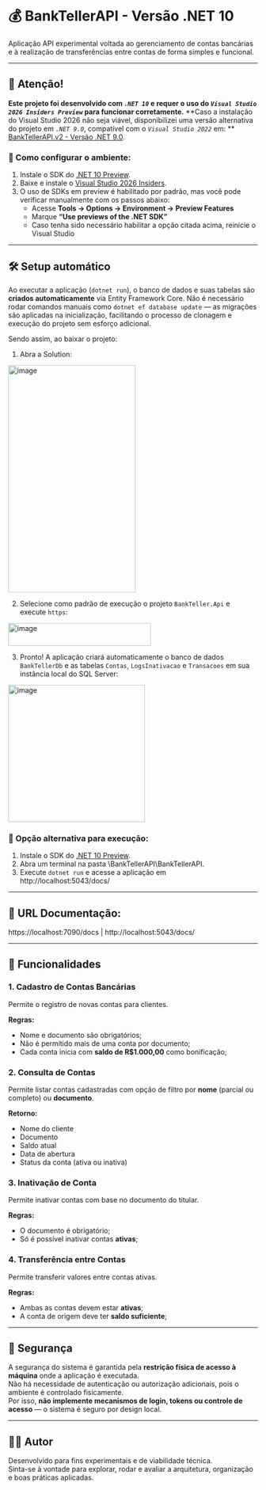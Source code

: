 # 💰 BankTellerAPI - Versão .NET 10

Aplicação API experimental voltada ao gerenciamento de contas bancárias e à realização de transferências entre contas de forma simples e funcional.

---

## 🚨 Atenção! 
**Este projeto foi desenvolvido com _`.NET 10`_ e requer o uso do _`Visual Studio 2026 Insiders Preview`_ para funcionar corretamente.**
**Caso a instalação do Visual Studio 2026 não seja viável, disponibilizei uma versão alternativa do projeto em _`.NET 9.0`_, compatível com o _`Visual Studio 2022`_ em: **
[BankTellerAPI.v2 - Versão .NET 9.0](https://github.com/brnpalma/BankTeller.v2).

### 🔧 Como configurar o ambiente:

1. Instale o SDK do [.NET 10 Preview](https://dotnet.microsoft.com/en-us/download/dotnet/10.0).
2. Baixe e instale o [Visual Studio 2026 Insiders](https://visualstudio.microsoft.com/vs/preview/).
3. O uso de SDKs em preview é habilitado por padrão, mas você pode verificar manualmente com os passos abaixo:
   - Acesse **Tools → Options → Environment → Preview Features**
   - Marque **“Use previews of the .NET SDK”**
   - Caso tenha sido necessário habilitar a opção citada acima, reinicie o Visual Studio

---

## 🛠️ Setup automático

Ao executar a aplicação (`dotnet run`), o banco de dados e suas tabelas são **criados automaticamente** via Entity Framework Core. Não é necessário rodar comandos manuais como `dotnet ef database update` — as migrações são aplicadas na inicialização, facilitando o processo de clonagem e execução do projeto sem esforço adicional.

Sendo assim, ao baixar o projeto:

1. Abra a Solution:
<img width="257" height="459" alt="image" src="https://github.com/user-attachments/assets/0c576e6c-d321-4433-b78c-5fbf65d2e4e6" />

2. Selecione como padrão de execução o projeto `BankTeller.Api` e execute `https`:
<img width="288" height="46" alt="image" src="https://github.com/user-attachments/assets/bc2517f2-488f-477d-ad4d-737fb611934f" />

3. Pronto! A aplicação criará automaticamente o banco de dados `BankTellerDb` e as tabelas `Contas`, `LogsInativacao` e `Transacoes` em sua instância local do SQL Server:
<img width="276" height="277" alt="image" src="https://github.com/user-attachments/assets/b306c6b9-485c-4468-9435-57d2b83c11eb" />

### 🔧 Opção alternativa para execução:

1. Instale o SDK do [.NET 10 Preview](https://dotnet.microsoft.com/en-us/download/dotnet/10.0).
2. Abra um terminal na pasta \BankTellerAPI\BankTellerAPI.
3. Execute `dotnet run` e acesse a aplicação em http://localhost:5043/docs/

---

## 📎 URL Documentação:
https://localhost:7090/docs | http://localhost:5043/docs/

---

## 🧩 Funcionalidades

### 1. Cadastro de Contas Bancárias
Permite o registro de novas contas para clientes.  

**Regras:**
- Nome e documento são obrigatórios;  
- Não é permitido mais de uma conta por documento;  
- Cada conta inicia com **saldo de R$1.000,00** como bonificação;  

### 2. Consulta de Contas
Permite listar contas cadastradas com opção de filtro por **nome** (parcial ou completo) ou **documento**.  

**Retorno:**
- Nome do cliente  
- Documento  
- Saldo atual  
- Data de abertura  
- Status da conta (ativa ou inativa)

### 3. Inativação de Conta
Permite inativar contas com base no documento do titular.  

**Regras:**
- O documento é obrigatório;  
- Só é possível inativar contas **ativas**;  

### 4. Transferência entre Contas
Permite transferir valores entre contas ativas.  

**Regras:**
- Ambas as contas devem estar **ativas**;  
- A conta de origem deve ter **saldo suficiente**;  

---

## 🔐 Segurança

A segurança do sistema é garantida pela **restrição física de acesso à máquina** onde a aplicação é executada.  
Não há necessidade de autenticação ou autorização adicionais, pois o ambiente é controlado fisicamente.  
Por isso, **não implemente mecanismos de login, tokens ou controle de acesso** — o sistema é seguro por design local.

---

## 👨‍💻 Autor

Desenvolvido para fins experimentais e de viabilidade técnica.  
Sinta-se à vontade para explorar, rodar e avaliar a arquitetura, organização e boas práticas aplicadas.

